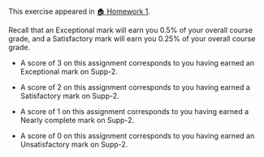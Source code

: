 This exercise appeared in <a href="assignment: 🏠 Homework 1">🏠 Homework 1</a>.

Recall that an Exceptional mark will earn you 0.5% of your overall course grade, and a Satisfactory mark will earn you 0.25% of your overall course grade.

* A score of 3 on this assignment corresponds to you having earned an Exceptional mark on Supp-2.

* A score of 2 on this assignment corresponds to you having earned a Satisfactory mark on Supp-2.

* A score of 1 on this assignment corresponds to you having earned a Nearly complete mark on Supp-2.

* A score of 0 on this assignment corresponds to you having earned an Unsatisfactory mark on Supp-2.